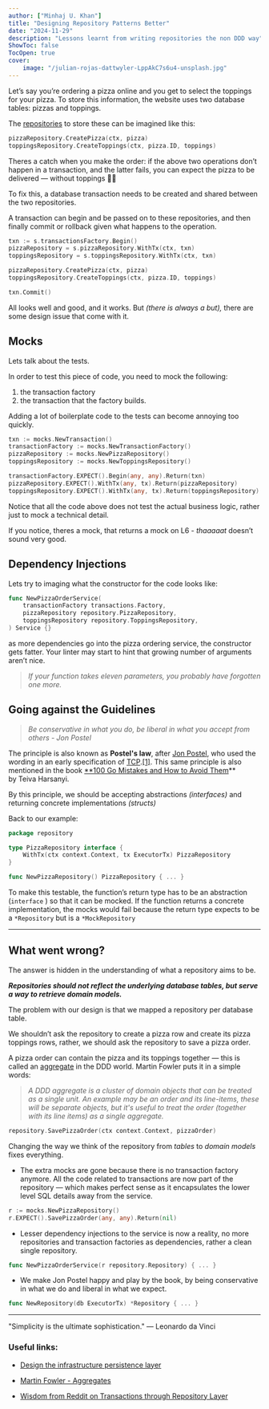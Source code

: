 ```yaml
---
author: ["Minhaj U. Khan"]
title: "Designing Repository Patterns Better"
date: "2024-11-29"
description: "Lessons learnt from writing repositories the non DDD way"
ShowToc: false
TocOpen: true
cover:
    image: "/julian-rojas-dattwyler-LppAkC7s6u4-unsplash.jpg"
---
```



Let’s say you’re ordering a pizza online and  you get to select the toppings for your pizza. To store this information, the website uses two database tables: pizzas and toppings. 

The [repositories](https://learn.microsoft.com/en-us/dotnet/architecture/microservices/microservice-ddd-cqrs-patterns/infrastructure-persistence-layer-design) to store these can be imagined like this:

```go
pizzaRepository.CreatePizza(ctx, pizza)
toppingsRepository.CreateToppings(ctx, pizza.ID, toppings)
```

Theres a catch when you make the order: if the above two operations don’t happen in a transaction, and the latter fails, you can expect the pizza to be delivered — without toppings 🧑‍🍳

To fix this, a database transaction needs to be created and shared between the two repositories. 

A transaction can begin and be passed on to these repositories, and then finally commit or rollback given what happens to the operation.

```go
txn := s.transactionsFactory.Begin()
pizzaRepository = s.pizzaRepository.WithTx(ctx, txn)
toppingsRepository = s.toppingsRepository.WithTx(ctx, txn)

pizzaRepository.CreatePizza(ctx, pizza)
toppingsRepository.CreateToppings(ctx, pizza.ID, toppings)

txn.Commit()
```

All looks well and good, and it works. But *(there is always a but),* there are some design issue that come with it.

## Mocks

Lets talk about the tests.

In order to test this piece of code, you need to mock the following:

1. the transaction factory
2. the transaction that the factory builds.

Adding a lot of boilerplate code to the tests can become annoying too quickly. 

```go
txn := mocks.NewTransaction()
transactionFactory := mocks.NewTransactionFactory()
pizzaRepository := mocks.NewPizzaRepository()
toppingsRepository := mocks.NewToppingsRepository()

transactionFactory.EXPECT().Begin(any, any).Return(txn)
pizzaRepository.EXPECT().WithTx(any, tx).Return(pizzaRepository)
toppingsRepository.EXPECT().WithTx(any, tx).Return(toppingsRepository)
```

Notice that all the code above does not test the actual business logic, rather just to mock a technical detail.

If you notice, theres a mock, that returns a mock on L6 - *thaaaaat* doesn’t sound very good.

## Dependency Injections

Lets try to imaging what the constructor for the code looks like:

```go
func NewPizzaOrderService(
	transactionFactory transactions.Factory,
	pizzaRepository repository.PizzaRepository,
	toppingsRepository repository.ToppingsRepository,
) Service {}
```

as more dependencies go into the pizza ordering service, the constructor gets fatter. Your linter may start to hint that growing number of arguments aren’t nice. 

> *If your function takes eleven parameters, you probably have forgotten one more.*
> 

## Going against the Guidelines

> *Be conservative in what you do, be liberal in what you accept from others - Jon Postel*
> 

The principle is also known as **Postel's law**, after [Jon Postel](https://en.wikipedia.org/wiki/Jon_Postel), who used the wording in an early specification of [TCP](https://en.wikipedia.org/wiki/Transmission_Control_Protocol).[[1]](https://en.wikipedia.org/wiki/Robustness_principle#cite_note-1). This same principle is also mentioned in the book [**100 Go Mistakes and How to Avoid Them](https://www.oreilly.com/library/view/100-go-mistakes/9781617299599/)** by Teiva Harsanyi.

By this principle, we should be accepting abstractions *(interfaces)* and returning concrete implementations *(structs)*

Back to our example:

```go
package repository

type PizzaRepository interface {
	WithTx(ctx context.Context, tx ExecutorTx) PizzaRepository
}

func NewPizzaRepository() PizzaRepository { ... }
```

To make this testable, the function’s return type has to be an abstraction (`interface` ) so that it can be mocked. If the function returns a concrete implementation, the mocks would fail because the return type expects to be a `*Repository` but is a `*MockRepository`

---

## What went wrong?

The answer is hidden in the understanding of what a repository aims to be.

***Repositories should not reflect the underlying database tables, but serve a way to retrieve domain models.*** 

The problem with our design is that we mapped a repository per database table. 

We shouldn’t ask the repository to create a pizza row and create its pizza toppings rows, rather, we should ask the repository to save a pizza order. 

A pizza order can contain the pizza and its toppings together — this is called an [aggregate](https://martinfowler.com/bliki/DDD_Aggregate.html) in the DDD world. Martin Fowler puts it in a simple words:

> *A DDD aggregate is a cluster of domain objects that can be treated as a single unit. An example may be an order and its line-items, these will be separate objects, but it's useful to treat the order (together with its line items) as a single aggregate.*
> 

```go
repository.SavePizzaOrder(ctx context.Context, pizzaOrder)
```

Changing the way we think of the repository from *tables* to *domain models* fixes everything. 

- The extra mocks are gone because there is no transaction factory anymore. All the code related to transactions are now part of the repository — which makes perfect sense as it encapsulates the lower level SQL details away from the service.

```go
r := mocks.NewPizzaRepository()
r.EXPECT().SavePizzaOrder(any, any).Return(nil)
```

- Lesser dependency injections to the service is now a reality, no more repositories and transaction factories as dependencies, rather a clean single repository.

```go
func NewPizzaOrderService(r repository.Repository) { ... }
```

- We make Jon Postel happy and play by the book, by being conservative in what we do and liberal in what we expect.

```go
func NewRepository(db ExecutorTx) *Repository { ... }
```

---

"Simplicity is the ultimate sophistication." — Leonardo da Vinci



### Useful links:

- [Design the infrastructure persistence layer](https://learn.microsoft.com/en-us/dotnet/architecture/microservices/microservice-ddd-cqrs-patterns/infrastructure-persistence-layer-design)

- [Martin Fowler - Aggregates](https://martinfowler.com/bliki/DDD_Aggregate.html)

- [Wisdom from Reddit on Transactions through Repository Layer](https://www.reddit.com/r/golang/comments/xe2zk4/transactions_in_repository_layer/)